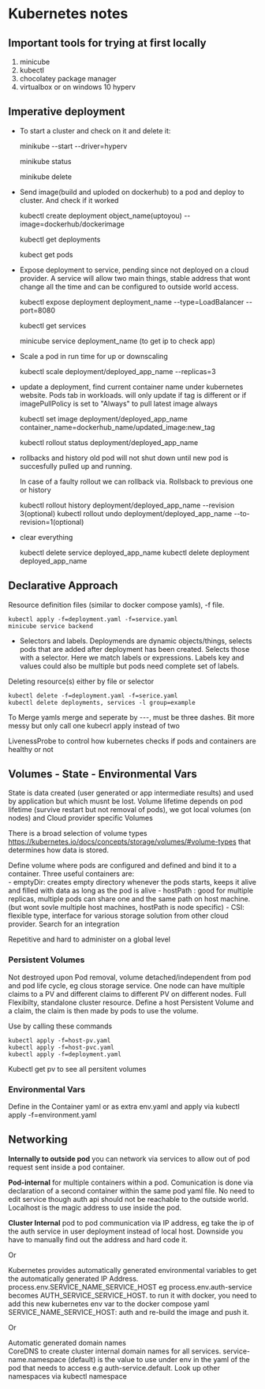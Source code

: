 # Kubernetes notes

## Important tools for trying at first locally
1) minicube
2) kubectl 
3) chocolatey package manager
4) virtualbox or on windows 10 hyperv

## Imperative deployment 

* To start a cluster and check on it and delete it: 

    minikube --start --driver=hyperv

    minikube status

    minikube delete

* Send image(build and uploded on dockerhub) to a pod and  deploy to cluster. And check if it worked
    
    kubectl create deployment object_name(uptoyou) --image=dockerhub/dockerimage

    kubectl get deployments

    kubect get pods

* Expose deployment to service, pending since not deployed on a cloud provider. A service will allow two main things, stable address that wont change all the time and can be configured to outside world access.

    kubectl expose deployment deployment_name --type=LoadBalancer --port=8080 

    kubectl get services 

    minicube service deployment_name (to get ip to check app)

* Scale a pod in run time for up or downscaling

    kubectl scale deployment/deployed_app_name --replicas=3

* update a deployment, find current container name under kubernetes website. Pods tab in workloads. will only update if tag is different or if imagePullPolicy is set to "Always" to pull latest image always

    kubectl set image deployment/deployed_app_name container_name=dockerhub_name/updated_image:new_tag

    kubectl rollout status deployment/deployed_app_name

* rollbacks and history 
   old pod will not shut down until new pod is succesfully pulled up and running.

   In case of a faulty rollout we can rollback via. Rollsback to previous one or history

    kubectl rollout history deployment/deployed_app_name --revision 3(optional)
    kubectl rollout undo deployment/deployed_app_name --to-revision=1(optional)

* clear everything

    kubectl delete service deployed_app_name
    kubectl delete deployment deployed_app_name

## Declarative Approach

Resource definition files (similar to docker compose yamls), -f file. 

    kubectl apply -f=deployment.yaml -f=service.yaml
    minicube service backend

- Selectors and labels. Deploymends are dynamic objects/things, selects pods that are added after deployment has been created. Selects those with a selector. Here we match labels or expressions. Labels key and values could also be multiple but pods need complete set of labels. 

Deleting resource(s) either by file or selector

    kubectl delete -f=deployment.yaml -f=serice.yaml
    kubectl delete deployments, services -l group=example

To Merge yamls merge and seperate by ---, must be three dashes. Bit more messy but only call one kubecrl apply instead of two

LivenessProbe to control how kubernetes checks if pods and containers are healthy or not

## Volumes - State - Environmental Vars

State is data created (user generated or app intermediate results) and used by application but which musnt be lost.
Volume lifetime depends on pod lifetime (survive restart but not removal of pods), we got local volumes (on nodes) and Cloud provider specific Volumes

There is a broad selection of volume types https://kubernetes.io/docs/concepts/storage/volumes/#volume-types that determines how data is stored.

Define volume where pods are configured and defined and bind it to a container. Three useful containers are: \
    - emptyDir: creates empty directory whenever the pods starts, keeps it alive and filled with data as long as the pod is alive
    - hostPath : good for multiple replicas, multiple pods can share one and the same path on host machine. (but wont sovle multiple host machines, hostPath is node specific)
    - CSI: flexible type, interface for various storage solution from other cloud provider. Search for an integration 

Repetitive and hard to administer on a global level

### Persistent Volumes

Not destroyed upon Pod removal, volume detached/independent from pod and pod life cycle, eg clous storage service. One node can have multiple claims to a PV and different claims to different PV on different nodes. Full Flexibilty, standalone cluster resource. 
Define a host Persistent Volume and a claim, the claim is then made by pods to use the volume.

Use by calling these commands

    kubectl apply -f=host-pv.yaml 
    kubectl apply -f=host-pvc.yaml
    kubectl apply -f=deployment.yaml

Kubectl get pv to see all persitent volumes

### Environmental Vars

Define in the Container yaml or as extra env.yaml and apply via kubectl apply -f=environment.yaml

## Networking

**Internally to outside pod** you can network via services to allow out of pod request sent inside a pod container. 

**Pod-internal** for multiple containers within a pod. Comunication is done via declaration of a second container within the same pod yaml file. No need to edit service though auth api should not be reachable to the outside world. Localhost is the magic address to use inside the pod.

**Cluster Internal** pod to pod communication via IP address, eg take the ip of the auth service in user deployment instead of local host. Downside you have to manually find out the address and hard code it. 

Or

Kubernetes provides automatically generated environmental variables to get the automatically generated IP Address. process.env.SERVICE_NAME_SERVICE_HOST eg process.env.auth-service becomes AUTH_SERVICE_SERVICE_HOST. to run it with docker, you need to add this new kubernetes env var to the docker compose yaml SERVICE_NAME_SERVICE_HOST: auth and re-build the image and push it.

Or

Automatic generated domain names \
CoreDNS to create cluster internal domain names for all services. service-name.namespace (default) is the value to use under env in the yaml of the pod that needs to access e.g auth-service.default. Look up other namespaces via kubectl namespace